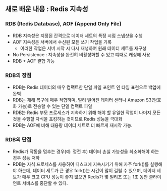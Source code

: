 ## 새로 배운 내용 : Redis 지속성

### RDB (Redis Database), AOF (Append Only File)
- RDB 지속성은 지정된 간격으로 데이터 세트의 특정 시점 스냅샷을 수행
- AOF 지속성은 서버에서 수신된 모든 쓰기 작업을 기록
  - 이러한 작업은 서버 시작 시 다시 재생하여 원래 데이터 세트를 재구성
- No Persistence : 지속성을 완전히 비활성화할 수 있고 떄때로 캐싱에 사용
- RDB + AOF 결합 가능

### RDB의 장점
- RDB는 Redis 데이터의 매우 컴팩트한 단일 파일 포인트 인 타임 표현으로 백업에 완벽
- RDB는 재해 복구에 매우 적합하며, 멀리 떨어진 데이터 센터나 Amazon S3(암호화 가능)로 전송할 수 있는 단일 컴팩트 파일
- RDB는 Redis 부모 프로세스가 지속하기 위해 해야 할 유일한 작업이 나머지 모든 것을 수행할 자식을 포킹하는 것이므로 Redis 성능을 극대화
- RDB는 AOF에 비해 대용량 데이터 세트로 더 빠르게 재시작 가능.

### RDB의 단점
- Redis가 작동을 멈추는 경우(예: 정전 후) 데이터 손실 가능성을 최소화해야 하는 경우 성능 저하 
- RDB는 자식 프로세스를 사용하여 디스크에 지속시키기 위해 자주 fork()를 실행해야 하는데, 데이터 세트가 큰 경우 fork()는 시간이 많이 걸릴 수 있으며, 데이터 세트가 매우 크고 CPU 성능이 좋지 않으면 Redis가 몇 밀리초 또는 1초 동안 클라이언트 서비스를 중단할 수 있다. 
